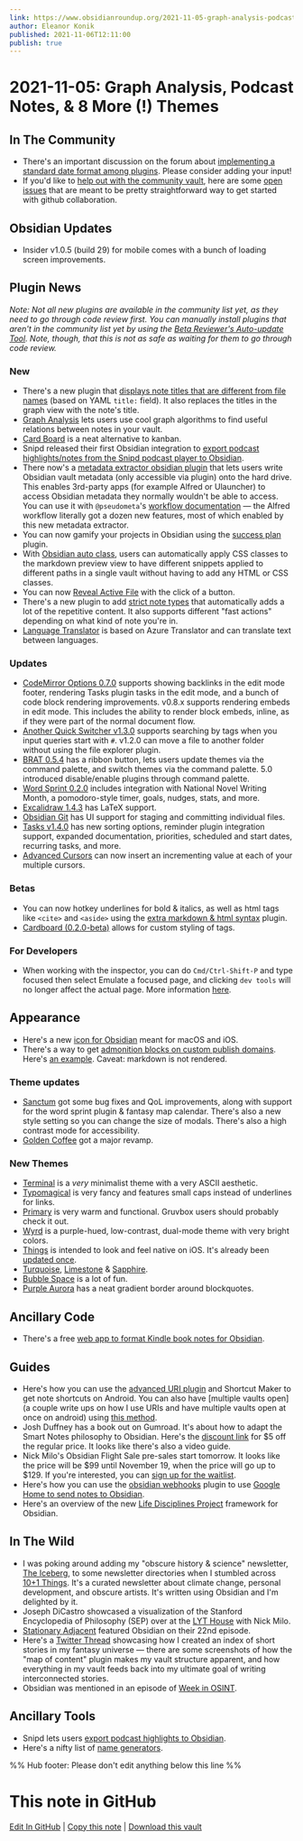 ```yaml
---
link: https://www.obsidianroundup.org/2021-11-05-graph-analysis-podcast-notes-8-more-themes/
author: Eleanor Konik
published: 2021-11-06T12:11:00
publish: true
---
```


# 2021-11-05: Graph Analysis, Podcast Notes, & 8 More (!) Themes

## In The Community

-   There's an important discussion on the forum about [implementing a standard date format among plugins](https://forum.obsidian.md/t/task-management-devs-add-date-format-standard/26464). Please consider adding your input!
-   If you'd like to [help out with the community vault](https://publish.obsidian.md/hub/CONTRIBUTING), here are some [open issues](https://github.com/obsidian-community/obsidian-hub/issues?q=is%3Aissue+is%3Aopen+label%3A%22good+first+issue%22) that are meant to be pretty straightforward way to get started with github collaboration.

## Obsidian Updates

-   Insider v1.0.5 (build 29) for mobile comes with a bunch of loading screen improvements.

## Plugin News

_Note: Not all new plugins are available in the community list yet, as they need to go through code review first. You can manually install plugins that aren't in the community list yet by using the [Beta Reviewer's Auto-update Tool](https://github.com/TfTHacker/obsidian42-brat). Note, though, that this is not as safe as waiting for them to go through code review._

### New

-   There's a new plugin that [displays note titles that are different from file names](https://github.com/Shinigami072/file-explorer-note-title) (based on YAML `title:` field). It also replaces the titles in the graph view with the note's title.
-   [Graph Analysis](https://github.com/SkepticMystic/graph-analysis) lets users use cool graph algorithms to find useful relations between notes in your vault.
-   [Card Board](https://github.com/roovo/obsidian-card-board) is a neat alternative to kanban.
-   Snipd released their first Obsidian integration to [export podcast highlights/notes from the Snipd podcast player to Obsidian](https://blog.snipd.com/how-to-export-your-podcast-highlights-to-obsidian-54208c06d491).
-   There now's a [metadata extractor obsidian plugin](https://github.com/kometenstaub/metadata-extractor) that lets users write Obsidian vault metadata (only accessible via plugin) onto the hard drive. This enables 3rd-party apps (for example Alfred or Ulauncher) to access Obsidian metadata they normally wouldn't be able to access. You can use it with `@pseudometa`'s [workflow documentation](https://github.com/chrisgrieser/shimmering-obsidian#feature-overview) — the Alfred workflow literally got a dozen new features, most of which enabled by this new metadata extractor.
-   You can now gamify your projects in Obsidian using the [success plan](https://github.com/joshwingreene/obsidian-success-plan) plugin.
-   With [Obsidian auto class](https://github.com/OfficerHalf/obsidian-auto-class), users can automatically apply CSS classes to the markdown preview view to have different snippets applied to different paths in a single vault without having to add any HTML or CSS classes.
-   You can now [Reveal Active File](https://github.com/claremacrae/obsidian-manually-reveal-active-file) with the click of a button.
-   There's a new plugin to add [strict note types](https://github.com/konodyuk/obsidian-typing) that automatically adds a lot of the repetitive content. It also supports different "fast actions" depending on what kind of note you're in.
-   [Language Translator](https://github.com/twentytwokhz/language-translator) is based on Azure Translator and can translate text between languages.

### Updates

-   [CodeMirror Options 0.7.0](https://github.com/nothingislost/obsidian-codemirror-options) supports showing backlinks in the edit mode footer, rendering Tasks plugin tasks in the edit mode, and a bunch of code block rendering improvements. v0.8.x supports rendering embeds in edit mode. This includes the ability to render block embeds, inline, as if they were part of the normal document flow.
-   [Another Quick Switcher v1.3.0](https://github.com/tadashi-aikawa/obsidian-another-quick-switcher/releases/tag/1.3.0) supports searching by tags when you input queries start with `#`. v1.2.0 can move a file to another folder without using the file explorer plugin.
-   [BRAT 0.5.4](https://github.com/TfTHacker/obsidian42-brat) has a ribbon button, lets users update themes via the command palette, and switch themes via the command palette. 5.0 introduced disable/enable plugins through command palette.
-   [Word Sprint 0.2.0](https://github.com/kinabalu/obsidian-word-sprint) includes integration with National Novel Writing Month, a pomodoro-style timer, goals, nudges, stats, and more.
-   [Excalidraw 1.4.3](https://github.com/zsviczian/obsidian-excalidraw-plugin/releases/tag/1.4.3) has LaTeX support.
-   [Obsidian Git](https://github.com/denolehov/obsidian-git/releases/tag/1.14.0) has UI support for staging and committing individual files.
-   [Tasks v1.4.0](https://github.com/schemar/obsidian-tasks/releases/tag/1.4.0) has new sorting options, reminder plugin integration support, expanded documentation, priorities, scheduled and start dates, recurring tasks, and more.
-   [Advanced Cursors](https://github.com/SkepticMystic/advanced-cursors) can now insert an incrementing value at each of your multiple cursors.

### Betas

-   You can now hotkey underlines for bold & italics, as well as html tags like `<cite>` and `<aside>` using the [extra markdown & html syntax](https://github.com/chrisgrieser/obsidian-extra-md-html-syntax) plugin.
-   [Cardboard (0.2.0-beta)](https://github.com/roovo/obsidian-card-board) allows for custom styling of tags.

### For Developers

-   When working with the inspector, you can do `Cmd/Ctrl-Shift-P` and type focused then select Emulate a focused page, and clicking `dev tools` will no longer affect the actual page. More information [here](http://discordapp.com/channels/686053708261228577/702656734631821413/905598865141563433).

## Appearance

-   Here's a new [icon for Obsidian](https://gnelson.gumroad.com/l/obsidian2) meant for macOS and iOS.
-   There's a way to get [admonition blocks on custom publish domains](https://discord.com/channels/686053708261228577/768134314864017429/900775733188759603). Here's [an example](https://notes.gnotract.com/80+📓+Literature+Notes/87+🗄️+Filed/vesoulis2021jperinatol). Caveat: markdown is not rendered.

### Theme updates

-   [Sanctum](https://github.com/jdanielmourao/obsidian-sanctum/releases/tag/v0.3.0) got some bug fixes and QoL improvements, along with support for the word sprint plugin & fantasy map calendar. There's also a new style setting so you can change the size of modals. There's also a high contrast mode for accessibility.
-   [Golden Coffee](https://github.com/kinmury/GoldenCoffeeTheme) got a major revamp.

### New Themes

-   [Terminal](https://github.com/zcysxy/Obsidian-Terminal-Theme) is a _very_ minimalist theme with a very ASCII aesthetic.
-   [Typomagical](https://github.com/hungsu/typomagical-obsidian) is very fancy and features small caps instead of underlines for links.
-   [Primary](https://github.com/ceciliamay/obsidianmd-theme-primary) is very warm and functional. Gruvbox users should probably check it out.
-   [Wyrd](https://github.com/curio-heart/obsidian-wyrd) is a purple-hued, low-contrast, dual-mode theme with very bright colors.
-   [Things](https://github.com/colineckert/obsidian-things) is intended to look and feel native on iOS. It's already been [updated once](https://twitter.com/colineckert/status/1456693780841578496?t=PDpHo0u6FGRnEfdaiqY3lg).
-   [Turquoise](https://github.com/gracejoseph1236/obsidian-turquoise), [Limestone](https://github.com/gracejoseph1236/obsidian-limestone) & [Sapphire](https://github.com/gracejoseph1236/obsidian-sapphire).
-   [Bubble Space](https://github.com/Emrie-Candera/Bubble-Space-Theme) is a lot of fun.
-   [Purple Aurora](https://github.com/AndreasStandar/Obsidian-Theme---Purple-Aurora) has a neat gradient border around blockquotes.

## Ancillary Code

-   There's a free [web app to format Kindle book notes for Obsidian](https://www.reddit.com/r/ObsidianMD/comments/qmhw2e/i_made_an_app_to_format_kindle_book_notes_for/).

## Guides

-   Here's how you can use the [advanced URI plugin](https://discord.com/channels/686053708261228577/864046194195431425/904323421310173185) and Shortcut Maker to get note shortcuts on Android. You can also have [multiple vaults open](a couple write ups on how I use URIs and have multiple vaults open at once on android) using [this method](https://grimoire.wychwit.ch/notes/how-to-have-two-obsidian-vaults-open,-and-open-obsidian-uris-in-them).
-   Josh Duffney has a book out on Gumroad. It's about how to adapt the Smart Notes philosophy to Obsidian. Here's the [discount link](https://joshduffney.gumroad.com/l/take-smart-notes-obsidian/obsidian) for $5 off the regular price. It looks like there's also a video guide.
-   Nick Milo's Obsidian Flight Sale pre-sales start tomorrow. It looks like the price will be $99 until November 19, when the price will go up to $129. If you're interested, you can [sign up for the waitlist](https://lyt.ck.page/ace689c709).
-   Here's how you can use the [obsidian webhooks](https://github.com/trashhalo/obsidian-webhooks) plugin to use [Google Home to send notes to Obsidian](https://www.youtube.com/watch?v=45Q9bxmZbiM).
-   Here's an overview of the new [Life Disciplines Project](https://www.youtube.com/watch?v=XTwDhiDGk50) framework for Obsidian.

## In The Wild

-   I was poking around adding my "obscure history & science" newsletter, [The Iceberg](https://newsletter.eleanorkonik.com/), to some newsletter directories when I stumbled across [10+1 Things](https://rishikesh.substack.com/about). It's a curated newsletter about climate change, personal development, and obscure artists. It's written using Obsidian and I'm delighted by it.
-   Joseph DiCastro showcased a visualization of the Stanford Encyclopedia of Philosophy (SEP) over at the [LYT House](https://www.youtube.com/watch?v=xrz_TvdPcy4) with Nick Milo.
-   [Stationary Adjacent](https://stationeryadjacent.com/episodes/022) featured Obsidian on their 22nd episode.
-   Here's a [Twitter Thread](https://twitter.com/EleanorKonik/status/1456317253931057158) showcasing how I created an index of short stories in my fantasy universe — there are some screenshots of how the "map of content" plugin makes my vault structure apparent, and how everything in my vault feeds back into my ultimate goal of writing interconnected stories.
-   Obsidian was mentioned in an episode of [Week in OSINT](https://sector035.nl/articles/2021-42).

## Ancillary Tools

-   Snipd lets users [export podcast highlights to Obsidian](https://blog.snipd.com/how-to-export-your-podcast-highlights-to-obsidian-54208c06d491).
-   Here's a nifty list of [name generators](https://discord.com/channels/686053708261228577/805952223124520961/904118778160377917).

%% Hub footer: Please don't edit anything below this line %%

# This note in GitHub

<span class="git-footer">[Edit In GitHub](https://github.dev/obsidian-community/obsidian-hub/blob/main/01%20-%20Community/Obsidian%20Roundup/2021-11-05%20%20Graph%20Analysis%2C%20Podcast%20Notes%2C%20and%208%20More%20Themes.md "git-hub-edit-note") | [Copy this note](https://raw.githubusercontent.com/obsidian-community/obsidian-hub/main/01%20-%20Community/Obsidian%20Roundup/2021-11-05%20%20Graph%20Analysis%2C%20Podcast%20Notes%2C%20and%208%20More%20Themes.md "git-hub-copy-note") | [Download this vault](https://github.com/obsidian-community/obsidian-hub/archive/refs/heads/main.zip "git-hub-download-vault") </span>
